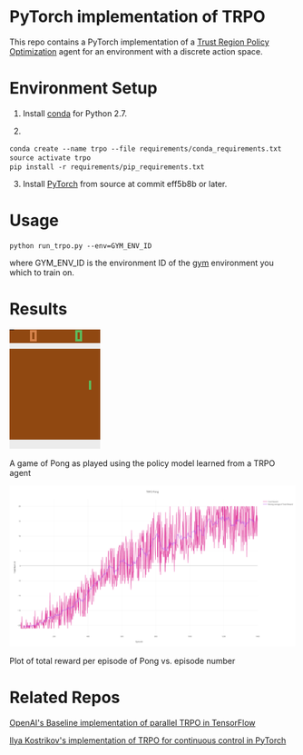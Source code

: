 # PyTorch implementation of TRPO
This repo contains a PyTorch implementation of a [Trust Region Policy Optimization](http://arxiv.org/abs/1502.05477) agent for an environment with a discrete action space.

# Environment Setup
1. Install [conda](https://www.anaconda.com/download) for Python 2.7.

2.
```
conda create --name trpo --file requirements/conda_requirements.txt
source activate trpo
pip install -r requirements/pip_requirements.txt
```

3. Install [PyTorch](http://github.com/pytorch/pytorch) from source at commit eff5b8b or later.

# Usage
```
python run_trpo.py --env=GYM_ENV_ID
```
where GYM_ENV_ID is the environment ID of the [gym](http://github.com/openai/gym) environment you which to train on.

# Results

![trpo_pong_gif](./assets/trpo_pong.gif)

A game of Pong as played using the policy model learned from a TRPO agent

![trpo_pong_png](./assets/trpo_pong.png)

Plot of total reward per episode of Pong vs. episode number

# Related Repos
[OpenAI's Baseline implementation of parallel TRPO in TensorFlow](https://github.com/openai/baselines/tree/master/baselines/trpo_mpi)

[Ilya Kostrikov's implementation of TRPO for continuous control in PyTorch](https://github.com/ikostrikov/pytorch-trpo)
